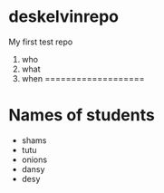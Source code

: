 # deskelvinrepo
My first test repo
1. who
1. what
1. when
===================
# Names of students
* shams
* tutu
* onions
* dansy
* desy
